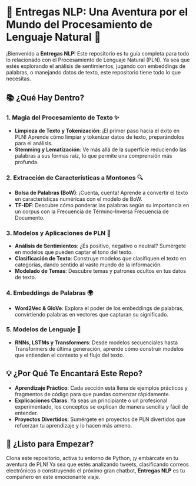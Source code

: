 # 🚀 Entregas NLP: Una Aventura por el Mundo del Procesamiento de Lenguaje Natural 🧠

¡Bienvenido a **Entregas NLP**! Este repositorio es tu guía completa para todo lo relacionado con el Procesamiento de Lenguaje Natural (PLN). Ya sea que estés explorando el análisis de sentimientos, jugando con embeddings de palabras, o manejando datos de texto, este repositorio tiene todo lo que necesitas.

## 📚 ¿Qué Hay Dentro?

### 1. **Magia del Procesamiento de Texto ✨**
   - **Limpieza de Texto y Tokenización**: ¡El primer paso hacia el éxito en PLN! Aprende cómo limpiar y tokenizar datos de texto, preparándolos para el análisis.
   - **Stemming y Lematización**: Ve más allá de la superficie reduciendo las palabras a sus formas raíz, lo que permite una comprensión más profunda.

### 2. **Extracción de Características a Montones 🔍**
   - **Bolsa de Palabras (BoW)**: ¡Cuenta, cuenta! Aprende a convertir el texto en características numéricas con el modelo de BoW.
   - **TF-IDF**: Descubre cómo ponderar las palabras según su importancia en un corpus con la Frecuencia de Término-Inversa Frecuencia de Documento.

### 3. **Modelos y Aplicaciones de PLN 🧩**
   - **Análisis de Sentimientos**: ¿Es positivo, negativo o neutral? Sumérgete en modelos que pueden captar el tono del texto.
   - **Clasificación de Texto**: Construye modelos que clasifiquen el texto en categorías, dando sentido al vasto mundo de la información.
   - **Modelado de Temas**: Descubre temas y patrones ocultos en tus datos de texto.

### 4. **Embeddings de Palabras 🌍**
   - **Word2Vec & GloVe**: Explora el poder de los embeddings de palabras, convirtiendo palabras en vectores que capturan su significado.

### 5. **Modelos de Lenguaje 🧠**
   - **RNNs, LSTMs y Transformers**: Desde modelos secuenciales hasta Transformers de última generación, aprende cómo construir modelos que entienden el contexto y el flujo del texto.

## 💡 ¿Por Qué Te Encantará Este Repo?

- **Aprendizaje Práctico**: Cada sección está llena de ejemplos prácticos y fragmentos de código para que puedas comenzar rápidamente.
- **Explicaciones Claras**: Ya seas un principiante o un profesional experimentado, los conceptos se explican de manera sencilla y fácil de entender.
- **Proyectos Divertidos**: Sumérgete en proyectos de PLN divertidos que refuerzan tu aprendizaje y lo hacen más ameno.

## 🤖 ¿Listo para Empezar?

Clona este repositorio, activa tu entorno de Python, ¡y embárcate en tu aventura de PLN! Ya sea que estés analizando tweets, clasificando correos electrónicos o construyendo el próximo gran chatbot, **Entregas NLP** es tu compañero en este emocionante viaje.
